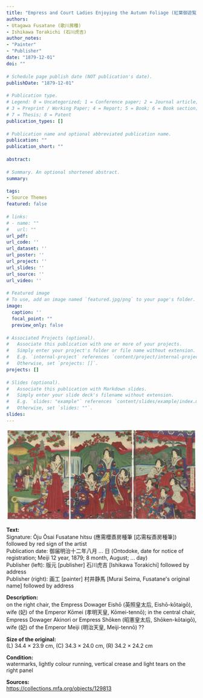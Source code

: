 ```yaml
---
title: "Empress and Court Ladies Enjoying the Autumn Foliage (紅葉御遊覧之圖, Momiji goyūran no zu)"
authors:
- Utagawa Fusatane (歌川房種)
- Ishikawa Torakichi (石川虎吉)
author_notes:
- "Painter"
- "Publisher"
date: "1879-12-01"
doi: ""

# Schedule page publish date (NOT publication's date).
publishDate: "1879-12-01"

# Publication type.
# Legend: 0 = Uncategorized; 1 = Conference paper; 2 = Journal article;
# 3 = Preprint / Working Paper; 4 = Report; 5 = Book; 6 = Book section;
# 7 = Thesis; 8 = Patent
publication_types: []

# Publication name and optional abbreviated publication name.
publication: ""
publication_short: ""

abstract:

# Summary. An optional shortened abstract.
summary:

tags:
- Source Themes
featured: false

# links:
# - name: ""
#   url: ""
url_pdf:
url_code: ''
url_dataset: ''
url_poster: ''
url_project: ''
url_slides: ''
url_source: ''
url_video: ''

# Featured image
# To use, add an image named `featured.jpg/png` to your page's folder.
image:
  caption: ''
  focal_point: ""
  preview_only: false

# Associated Projects (optional).
#   Associate this publication with one or more of your projects.
#   Simply enter your project's folder or file name without extension.
#   E.g. `internal-project` references `content/project/internal-project/index.md`.
#   Otherwise, set `projects: []`.
projects: []

# Slides (optional).
#   Associate this publication with Markdown slides.
#   Simply enter your slide deck's filename without extension.
#   E.g. `slides: "example"` references `content/slides/example/index.md`.
#   Otherwise, set `slides: ""`.
slides:
---
```


<img src="eB20_41a.jpg" title="">

<b>Text:</b><br />
Signature: Ōju Ōsai Fusatane hitsu (應需櫻斎房種筆 [応需桜斎房種筆]) followed by red sign of the artist<br />
Publication date: 御届明治十二年八月 ... 日 (Ontodoke, date for notice of registration; Meiji 12 year, 1879; 8 month, August; ... day)<br />
Publisher (left): 版元 [publisher] 石川虎吉 [Ishikawa Torakichi] followed by address<br />
Publisher (right): 画工 [painter] 村井静馬 [Murai Seima, Fusatane's original name] followed by address<br />

<b>Description:</b><br />
on the right chair, the Empress Dowager Eishō (英照皇太后, Eishō-kōtaigō), wife (妃) of the Emperor Kōmei (孝明天皇, Kōmei-tennō); in the central chair, Empress Dowager Akinori or Empress Shōken (昭憲皇太后, Shōken-kōtaigō), wife (妃) of the Emperor Meiji (明治天皇, Meiji-tennō) ??

<b>Size of the original:</b><br />
(L) 34.4 × 23.9 cm, (C) 34.3 × 24.0 cm, (R) 34.2 × 24.2 cm

<b>Condition:</b><br />
watermarks, lightly colour running, vertical crease and light tears on the right panel

<b>Sources:</b><br />
https://collections.mfa.org/objects/129813
